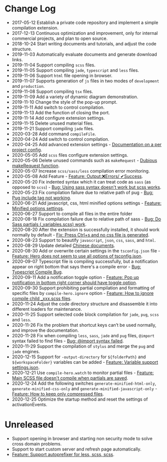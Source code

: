 # Change Log

- 2017-05-12 Establish a private code repository and implement a simple compilation extension.
- 2017-12-13 Continuous optimization and improvement, only for internal commercial projects, and plan to open source.
- 2018-10-24 Start writing documents and tutorials, and adjust the code structure.
- 2019-11-03 Automatically evaluate documents and generate download links.
- 2019-11-04 Support compiling `scss` files.
- 2019-11-05 Support compiling `jade`, `typescript` and `less` files.
- 2019-11-06 Support `html` file opening in browser.
- 2019-11-07 Supports generation of `js` files in two modes of `development` and `production`.
- 2019-11-08 Support compiling `tsx` files.
- 2019-11-09 Add a variety of dynamic diagram demonstration.
- 2019-11-10 Change the style of the pop-up prompt.
- 2019-11-11 Add switch to control compilation.
- 2019-11-13 Add the function of closing the port.
- 2019-11-14 Add configure extension settings.
- 2019-11-15 Delete unused material files.
- 2019-11-21 Support compiling `jade` files.
- 2020-03-28 Add command `compileFile`.
- 2020-04-24 Add switch to control compilation.
- 2020-04-25 Add advanced extension settings - [Documentation on a per project config](https://github.com/Wscats/compile-hero/issues/6).
- 2020-05-05 Add `scss` files configure extension settings.
- 2020-05-06 Delete unused commands such as `makeRequest` - [Dubious makeRequest function](https://github.com/Wscats/compile-hero/issues/9).
- 2020-05-07 Increase `scss/sass/less` compilation error monitoring.
- 2020-05-08 Add Feature - [Feature: Output:❌Errors/ ✔Success](https://github.com/Wscats/compile-hero/issues/15).
- 2020-05-20 Fix indented syntax which it can treat code as `sass` (as opposed to `scss`) - [Bug: Using sass syntax doesn't work but scss works](https://github.com/Wscats/compile-hero/issues/17).
- 2020-05-23 Fix compilation failure due to relative path of pug - [Bug: Pug include tag not working](https://github.com/Wscats/compile-hero/issues/19).
- 2020-06-21 Add javascript, css, html minified options settings - [Feature: Minified options settings](https://github.com/Wscats/compile-hero/issues/13).
- 2020-06-27 Support to compile all files in the entire folder
- 2020-08-18 Fix compilation failure due to relative path of sass - [Bug: Do Sass partials (\_variables.scss) work](https://github.com/Wscats/compile-hero/issues/38).
- 2020-08-20 After the extension is successfully installed, it should work normally by default - [Fix: Press Ctrl+s and no css file is generated](https://github.com/Wscats/compile-hero/issues/36).
- 2020-08-23 Support to beautify `javascript`, `json`, `css`, `sass`, and `html`.
- 2020-08-29 Update detailed [Chinese documents](https://github.com/Wscats/compile-hero/blob/master/README.CN.md).
- 2020-08-30 Add or overwrite certain settings in the `tsconfig.json` file - [Feature: Hero does not seem to use all options of tsconfig.json](https://github.com/Wscats/compile-hero/issues/43).
- 2020-09-07 Typescript file is compiling successfully, but a notification appear on right bottom that says there's a compile error - [Bug: Typescript Compile Bug](https://github.com/Wscats/compile-hero/issues/55).
- 2020-09-11 Add a notification toggle option - [Feature: Pop up notification in bottom right corner should have toggle option](https://github.com/Wscats/compile-hero/issues/58).
- 2020-09-30 Support prohibiting partial compilation and formatting of specific files by `compile-hero.ignore` option - [Feature: How to ignore compile child \_xxx.scss files](https://github.com/Wscats/compile-hero/issues/56).
- 2020-11-24 Adjust the code directory structure and disassemble it into different loaders for maintenance.
- 2020-11-25 Support selected code block compilation for `jade`, `pug`, `scss` and `less`.
- 2020-11-26 Fix the problem that shortcut keys can’t be used normally, and improve the documentation.
- 2020-11-28 Fix when compiling `less`, `sass`, `jade` and `pug` files, `@import` syntax failed to find files - [Bug: @import syntax failed](https://github.com/Wscats/compile-hero/issues/80).
- 2020-11-29 Support the compilation of `stylus` and merge the `pug` and `jade` engines.
- 2020-12-15 Support for `-output-directory` for `${folderPath}` and `${workspaceFolder}` variables can be added - [Feature: Variable support settings.json](https://github.com/Wscats/compile-hero/issues/84).
- 2020-12-21 Use `compile-hero.watch` to monitor partial files - [Feature: Main SCSS file doesn't compile when partials are saved](https://github.com/Wscats/compile-hero/issues/94).
- 2020-12-24 Add the following switches `generate-minified-html-only`, `generate-minified-css-only` and `generate-minified-javascript-only` - [Feature: How to keep only compressed files](https://github.com/Wscats/compile-hero/issues/95).
- 2020-12-25 Optimize the startup method and reset the settings of activationEvents.

# Unreleased

- Support opening in browser and starting non security mode to solve cross domain problems.
- Support to start custom server and refresh page automatically.
- [Feature: Support autoprefixer for less, scss, scss](https://github.com/Wscats/compile-hero/issues/14).
